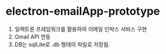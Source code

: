 # electron-emailApp-prototype

1. 일렉트론 프레임워크를 활용하여 이메일 인박스 서비스 구현
2. Gmail API 연동
3. DB는 sqlLite로 .db 형태의 파일로 저장됨.
